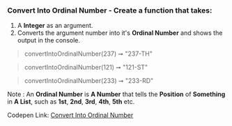 ### Convert Into Ordinal Number - Create a function that takes: 

1. A **Integer** as an argument. 
1. Converts the argument number into it's **Ordinal Number** and shows the output in the console.

> convertIntoOrdinalNumber(237) ➞ "237-TH" 

> convertIntoOrdinalNumber(121) ➞ "121-ST"

> convertIntoOrdinalNumber(233) ➞ "233-RD"

Note : An **Ordinal Number** is **A Number** that tells the **Position** of **Something** in **A List**, such as **1st**, **2nd**, **3rd**, **4th**, **5th** etc.

Codepen Link: [Convert Into Ordinal Number](https://codepen.io/javascriptstudent/pen/RwWPwGo?editors=0012)